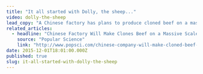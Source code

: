 ```yaml
---
title: "It all started with Dolly, the sheep..."
video: dolly-the-sheep
lead_copy: "A Chinese factory has plans to produce cloned beef on a massive scale. Watch the backstory on the original cloning scandal, Dolly the sheep."
related_articles:
  - headline: "Chinese Factory Will Make Clones Beef on a Massive Scale"
    source: "Popular Science"
    link: "http://www.popsci.com/chinese-company-will-make-cloned-beef-on-massive-scale"
date: 2015-12-01T18:01:00.000Z
published: true
slug: it-all-started-with-dolly-the-sheep
---
```


